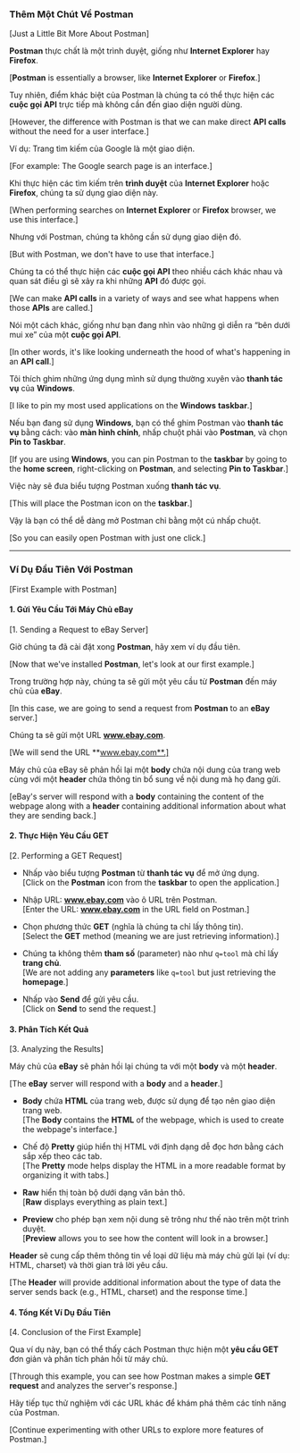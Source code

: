 ### Thêm Một Chút Về Postman  
[Just a Little Bit More About Postman]

**Postman** thực chất là một trình duyệt, giống như **Internet Explorer** hay **Firefox**.

[**Postman** is essentially a browser, like **Internet Explorer** or **Firefox**.]

Tuy nhiên, điểm khác biệt của Postman là chúng ta có thể thực hiện các **cuộc gọi API** trực tiếp mà không cần đến giao diện người dùng.

[However, the difference with Postman is that we can make direct **API calls** without the need for a user interface.]

Ví dụ: Trang tìm kiếm của Google là một giao diện.

[For example: The Google search page is an interface.]

Khi thực hiện các tìm kiếm trên **trình duyệt** của **Internet Explorer** hoặc **Firefox**, chúng ta sử dụng giao diện này.

[When performing searches on **Internet Explorer** or **Firefox** browser, we use this interface.]

Nhưng với Postman, chúng ta không cần sử dụng giao diện đó.

[But with Postman, we don't have to use that interface.]

Chúng ta có thể thực hiện các **cuộc gọi API** theo nhiều cách khác nhau và quan sát điều gì sẽ xảy ra khi những **API** đó được gọi.

[We can make **API calls** in a variety of ways and see what happens when those **APIs** are called.]

Nói một cách khác, giống như bạn đang nhìn vào những gì diễn ra “bên dưới mui xe” của một **cuộc gọi API**.

[In other words, it's like looking underneath the hood of what's happening in an **API call**.]

Tôi thích ghim những ứng dụng mình sử dụng thường xuyên vào **thanh tác vụ** của **Windows**.

[I like to pin my most used applications on the **Windows** **taskbar**.]

Nếu bạn đang sử dụng **Windows**, bạn có thể ghim Postman vào **thanh tác vụ** bằng cách: vào **màn hình chính**, nhấp chuột phải vào **Postman**, và chọn **Pin to Taskbar**.

[If you are using **Windows**, you can pin Postman to the **taskbar** by going to the **home screen**, right-clicking on **Postman**, and selecting **Pin to Taskbar**.]

Việc này sẽ đưa biểu tượng Postman xuống **thanh tác vụ**.

[This will place the Postman icon on the **taskbar**.]

Vậy là bạn có thể dễ dàng mở Postman chỉ bằng một cú nhấp chuột.

[So you can easily open Postman with just one click.]

---

### Ví Dụ Đầu Tiên Với Postman  
[First Example with Postman]

#### 1. Gửi Yêu Cầu Tới Máy Chủ eBay  
[1. Sending a Request to eBay Server]

Giờ chúng ta đã cài đặt xong **Postman**, hãy xem ví dụ đầu tiên.

[Now that we've installed **Postman**, let's look at our first example.]

Trong trường hợp này, chúng ta sẽ gửi một yêu cầu từ **Postman** đến máy chủ của **eBay**.

[In this case, we are going to send a request from **Postman** to an **eBay** server.]

Chúng ta sẽ gửi một URL **www.ebay.com**.

[We will send the URL **www.ebay.com**.]

Máy chủ của eBay sẽ phản hồi lại một **body** chứa nội dung của trang web cùng với một **header** chứa thông tin bổ sung về nội dung mà họ đang gửi.

[eBay's server will respond with a **body** containing the content of the webpage along with a **header** containing additional information about what they are sending back.]

#### 2. Thực Hiện Yêu Cầu GET  
[2. Performing a GET Request]

- Nhấp vào biểu tượng **Postman** từ **thanh tác vụ** để mở ứng dụng.  
  [Click on the **Postman** icon from the **taskbar** to open the application.]

- Nhập URL: **www.ebay.com** vào ô URL trên Postman.  
  [Enter the URL: **www.ebay.com** in the URL field on Postman.]

- Chọn phương thức **GET** (nghĩa là chúng ta chỉ lấy thông tin).  
  [Select the **GET** method (meaning we are just retrieving information).]

- Chúng ta không thêm **tham số** (parameter) nào như `q=tool` mà chỉ lấy **trang chủ**.  
  [We are not adding any **parameters** like `q=tool` but just retrieving the **homepage**.]

- Nhấp vào **Send** để gửi yêu cầu.  
  [Click on **Send** to send the request.]

#### 3. Phân Tích Kết Quả  
[3. Analyzing the Results]

Máy chủ của **eBay** sẽ phản hồi lại chúng ta với một **body** và một **header**.

[The **eBay** server will respond with a **body** and a **header**.]

- **Body** chứa **HTML** của trang web, được sử dụng để tạo nên giao diện trang web.  
  [The **Body** contains the **HTML** of the webpage, which is used to create the webpage's interface.]

- Chế độ **Pretty** giúp hiển thị HTML với định dạng dễ đọc hơn bằng cách sắp xếp theo các tab.  
  [The **Pretty** mode helps display the HTML in a more readable format by organizing it with tabs.]

- **Raw** hiển thị toàn bộ dưới dạng văn bản thô.  
  [**Raw** displays everything as plain text.]

- **Preview** cho phép bạn xem nội dung sẽ trông như thế nào trên một trình duyệt.  
  [**Preview** allows you to see how the content will look in a browser.]

**Header** sẽ cung cấp thêm thông tin về loại dữ liệu mà máy chủ gửi lại (ví dụ: HTML, charset) và thời gian trả lời yêu cầu.

[The **Header** will provide additional information about the type of data the server sends back (e.g., HTML, charset) and the response time.]

#### 4. Tổng Kết Ví Dụ Đầu Tiên  
[4. Conclusion of the First Example]

Qua ví dụ này, bạn có thể thấy cách Postman thực hiện một **yêu cầu GET** đơn giản và phân tích phản hồi từ máy chủ.

[Through this example, you can see how Postman makes a simple **GET request** and analyzes the server's response.]

Hãy tiếp tục thử nghiệm với các URL khác để khám phá thêm các tính năng của Postman.

[Continue experimenting with other URLs to explore more features of Postman.]
